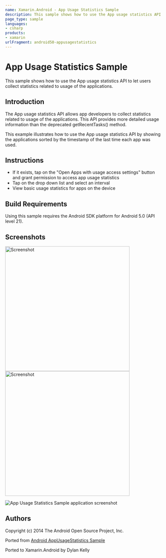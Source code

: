```yaml
---
name: Xamarin.Android - App Usage Statistics Sample
description: This sample shows how to use the App usage statistics API to let users collect statistics related to usage of the applications. Introduction The...
page_type: sample
languages:
- csharp
products:
- xamarin
urlFragment: android50-appusagestatistics
---
```

# App Usage Statistics Sample

This sample shows how to use the App usage statistics API to let users collect statistics related
to usage of the applications.

## Introduction

The App usage statistics API allows app developers to collect statistics related to usage of
the applications. This API provides more detailed usage information than the deprecated
getRecentTasks() method.

This example illustrates how to use the App usage statistics API by showing the applications sorted
by the timestamp of the last time each app was used.

## Instructions

* If it exists, tap on the "Open Apps with usage access settings" button and grant permission to access app usage statistics
* Tap on the drop down list and select an interval
* View basic usage statistics for apps on the device

## Build Requirements
Using this sample requires the Android SDK platform for Android 5.0 (API level 21).

## Screenshots

<img src="Screenshots/1-view-daily.png" height="400" alt="Screenshot"/> <img src="Screenshots/2-view-weekly.png" height="400" alt="Screenshot"/>

![App Usage Statistics Sample application screenshot](Screenshots/1-view-daily.png "App Usage Statistics Sample application screenshot")

## Authors
Copyright (c) 2014 The Android Open Source Project, Inc.

Ported from [Android AppUsageStatistics Sample](https://github.com/googlesamples/android-AppUsageStatistics)

Ported to Xamarin.Android by Dylan Kelly
